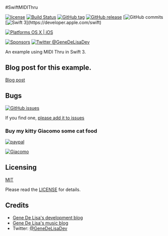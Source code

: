 #SwiftMIDIThru


[![license](https://img.shields.io/github/license/mashape/apistatus.svg)](https://en.wikipedia.org/wiki/MIT_License)
[![Build Status](https://travis-ci.org/genedelisa/SwiftMIDIThru.svg)](https://travis-ci.org/genedelisa/SwiftMIDIThru)
[![GitHub tag](https://img.shields.io/github/tag/genedelisa/SwiftMIDIThru.svg)](https://github.com/genedelisa/SwiftMIDIThru/)
[![GitHub release](https://img.shields.io/github/release/genedelisa/SwiftMIDIThru.svg)](https://github.com/genedelisa/SwiftMIDIThru/)
[![GitHub commits](https://img.shields.io/github/commits-since/genedelisa/SwiftMIDIThru/1.0.0.svg)
[![Swift 3](https://img.shields.io/badge/swift3-compatible-4BC51D.svg?style=flat")](https://developer.apple.com/swift)

[![Platforms OS X | iOS](https://img.shields.io/badge/Platforms-OS%20X%20%7C%20iOS-lightgray.svg?style=flat)](https://swift.org/)

[![Sponsors](https://img.shields.io/badge/Sponsors-Rockhopper%20Technologies-orange.svg?style=flat)](http://www.rockhoppertech.com/)
[![Twitter @GeneDeLisaDev](https://img.shields.io/twitter/follow/GeneDeLisaDev.svg?style=social)](https://twitter.com/GeneDeLisaDev)


An example using MIDI Thru in Swift 3.


## Blog post for this example.

[Blog post](http://www.rockhoppertech.com/blog/)


## Bugs


[![GitHub issues](https://img.shields.io/github/issues/genedelisa/SwiftMIDIThru.svg)](https://github.com/genedelisa/SwiftMIDIThru/issues)

If you find one, [please add it to issues](https://github.com/genedelisa/SwiftMIDIThru/issues)



### Buy my kitty Giacomo some cat food

[![paypal](https://www.paypalobjects.com/en_US/i/btn/btn_donate_SM.gif)](https://www.paypal.com/cgi-bin/webscr?cmd=_donations&business=F5KE9Z29MH8YQ&bnP-DonationsBF:btn_donate_SM.gif:NonHosted)

[![Giacomo](http://www.rockhoppertech.com/blog/wp-content/uploads/2015/05/IMG_0657.png)](http://www.rockhoppertech.com/blog/wp-content/uploads/2015/05/IMG_0657.png)

## Licensing

[MIT](https://en.wikipedia.org/wiki/MIT_License)

Please read the [LICENSE](LICENSE) for details.

## Credits

*	[Gene De Lisa's development blog](http://rockhoppertech.com/blog/)
*	[Gene De Lisa's music blog](http://genedelisa.com/)
*   Twitter: [@GeneDeLisaDev](http://twitter.com/genedelisadev)
